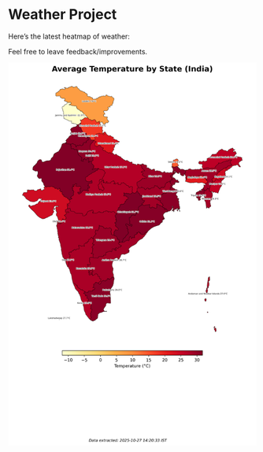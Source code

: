 # Weather Project

Here’s the latest heatmap of weather:

Feel free to leave feedback/improvements.

![India Heatmap](docs/assets/india_heatmap.png?v=FF325B)
